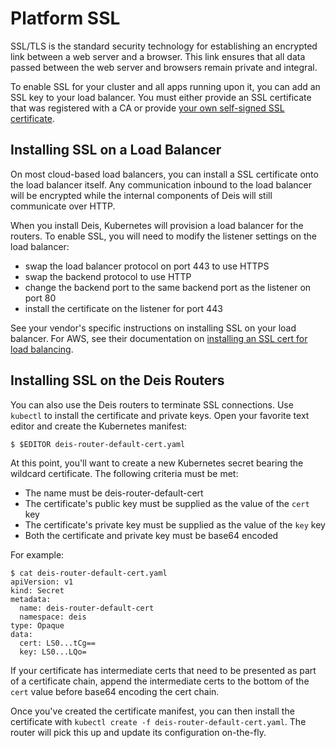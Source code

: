 # Platform SSL

SSL/TLS is the standard security technology for establishing an encrypted link between a web server
and a browser. This link ensures that all data passed between the web server and browsers remain
private and integral.

To enable SSL for your cluster and all apps running upon it, you can add an SSL key to your load
balancer. You must either provide an SSL certificate that was registered with a CA or provide
[your own self-signed SSL certificate](../reference-guide/creating-a-self-signed-ssl-certificate.md).

## Installing SSL on a Load Balancer

On most cloud-based load balancers, you can install a SSL certificate onto the load balancer
itself. Any communication inbound to the load balancer will be encrypted while the internal
components of Deis will still communicate over HTTP.

When you install Deis, Kubernetes will provision a load balancer for the routers. To enable SSL,
you will need to modify the listener settings on the load balancer:

 - swap the load balancer protocol on port 443 to use HTTPS
 - swap the backend protocol to use HTTP
 - change the backend port to the same backend port as the listener on port 80
 - install the certificate on the listener for port 443

See your vendor's specific instructions on installing SSL on your load balancer. For AWS, see their
documentation on [installing an SSL cert for load balancing](http://docs.aws.amazon.com/ElasticLoadBalancing/latest/DeveloperGuide/ssl-server-cert.html).

## Installing SSL on the Deis Routers

You can also use the Deis routers to terminate SSL connections. Use `kubectl` to install the
certificate and private keys. Open your favorite text editor and create the Kubernetes manifest:

	$ $EDITOR deis-router-default-cert.yaml

At this point, you'll want to create a new Kubernetes secret bearing the wildcard certificate.
The following criteria must be met:

 - The name must be deis-router-default-cert
 - The certificate's public key must be supplied as the value of the `cert` key
 - The certificate's private key must be supplied as the value of the `key` key
 - Both the certificate and private key must be base64 encoded

For example:

	$ cat deis-router-default-cert.yaml
	apiVersion: v1
	kind: Secret
	metadata:
	  name: deis-router-default-cert
	  namespace: deis
	type: Opaque
	data:
	  cert: LS0...tCg==
	  key: LS0...LQo=

If your certificate has intermediate certs that need to be presented as part of a certificate
chain, append the intermediate certs to the bottom of the `cert` value before base64 encoding the
cert chain.

Once you've created the certificate manifest, you can then install the certificate with
`kubectl create -f deis-router-default-cert.yaml`. The router will pick this up and update its
configuration on-the-fly.
